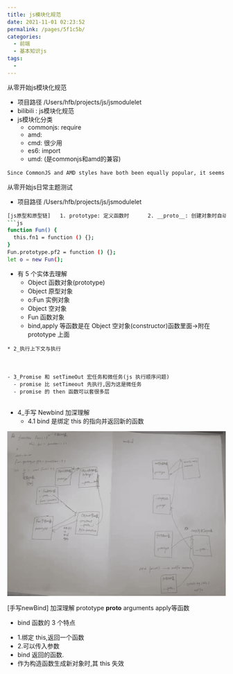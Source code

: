 ```yaml
---
title: js模块化规范
date: 2021-11-01 02:23:52
permalink: /pages/5f1c5b/
categories:
  - 前端
  - 基本知识js
tags:
  - 
---
```




从零开始js模块化规范
* 项目路径 /Users/hfb/projects/js/jsmodulelet
* bilibili : js模块化规范
* js模块化分类
    * commonjs: require
    * amd:
    * cmd: 很少用
    * es6: import
    * umd: (是commonjs和amd的兼容)
``` bash
Since CommonJS and AMD styles have both been equally popular, it seems there’s yet no consensus. This has brought about the push for a “universal” pattern that supports both styles, which brings us to none other than the Universal Module Definition.

```


从零开始js日常主题测试
* 项目路径 /Users/hfb/projects/js/jsmodulelet
``` bash
[js原型和原型链]   1. prototype: 定义函数时      2. __proto__: 创建对象时自动添加的
​```js
function Fun() {
  this.fn1 = function () {};
}
Fun.prototype.pf2 = function () {};
let o = new Fun();
```
- 有 5 个实体去理解
  - Object 函数对象(prototype)
  - Object 原型对象
  - o:Fun 实例对象
  - Object 空对象
  - Fun 函数对象
  - bind,apply 等函数是在 Object 空对象(constructor)函数里面->附在 prototype 上面
```
* 2_执行上下文与执行



- 3_Promise 和 setTimeOut 宏任务和微任务(js 执行顺序问题)
  - promise 比 setTimeout 先执行,因为这是微任务
  - promise 的 then 函数可以套很多层


```



- 4\_手写 Newbind 加深理解
  - 4.1 bind 是绑定 this 的指向并返回新的函数



![image-20211103202121819](minilet/image-20211103202121819.png)

[手写newBind] 加深理解 prototype __proto__ arguments apply等函数

* bind 函数的 3 个特点
- 1.绑定 this,返回一个函数
- 2.可以传入参数
- bind 返回的函数.
- 作为构造函数生成新对象时,其 this 失效